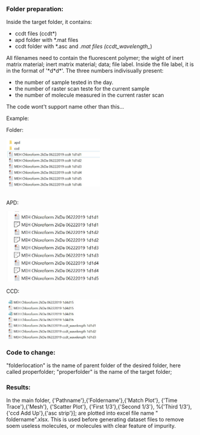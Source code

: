 ### Folder preparation:
Inside the target folder, it contains:
- ccdt files (ccdt*)
- apd folder with *.mat files
- ccdt folder with *.asc and *.mat files (ccdt_wavelength_*)

All filenames need to contain the fluorescent polymer; the wight of inert matrix material; inert matrix material; data; file label. Inside the file label, it is in the format of '\*d\*d\*'. The three numbers indivisually present:
- the number of sample tested in the day. 
- the number of raster scan teste for the current sample
- the number of molecule measured in the current raster scan

The code wont't support name other than this...
<br>

Example:<br>

  Folder:<br>
  <p class="has-line-data" data-line-start="6" data-line-end="5"><img src="https://github.com/wlwlct/Data-Reform/blob/master/Before%20Dataset%20compare%20Excel/Pic%20for%20Readme/fileprepare%201.JPG" alt="F" width="250"></p>
  <br>
  APD:<br>
   <p class="has-line-data" data-line-start="6" data-line-end="5"><img src="https://github.com/wlwlct/Data-Reform/blob/master/Before%20Dataset%20compare%20Excel/Pic%20for%20Readme/APD.JPG" alt="A" width="250"></p>
  CCD:<br>
   <p class="has-line-data" data-line-start="6" data-line-end="5"><img src="https://github.com/wlwlct/Data-Reform/blob/master/Before%20Dataset%20compare%20Excel/Pic%20for%20Readme/ccd.JPG" alt="C" width="250"></p>
  
### Code to change:
"folderlocation" is the name of parent folder of the desired folder, here called properfolder;
"properfolder" is the name of the target folder;

### Results:
  In the main folder, {'Pathname'},{'Foldername'},{'Match Plot'}, {'Time Trace'},{'Mesh'}, {'Scatter Plot'}, {'First 1/3'},{'Second 1/3'},
%{'Third 1/3'},{'ccd Add Up'},{'asc strip'}]; are plotted into excel file name " foldername".xlsx. This is used before generating dataset files to remove soem useless molecules, or molecules with clear feature of impurity.
